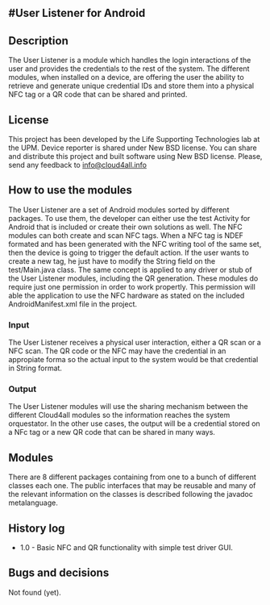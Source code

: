 ## #User Listener for Android

## Description
The User Listener is a module which handles the login interactions of the user and provides the credentials to the rest of the system.
The different modules, when installed on a device, are offering the user the ability to retrieve and generate unique credential IDs and
store them into a physical NFC tag or a QR code that can be shared and printed.

## License
This project has been developed by the Life Supporting Technologies lab at the UPM.
Device reporter is shared under New BSD license.
You can share and distribute this project and built software using New BSD license.
Please, send any feedback to info@cloud4all.info

## How to use the modules
The User Listener are a set of Android modules sorted by different packages.
To use them, the developer can either use the test Activity for Android that is included or create their own solutions as well.
The NFC modules can both create and scan NFC tags.
When a NFC tag is NDEF formated and has been generated with the NFC writing tool of the same set, then the device is going to
trigger the default action.
If the user wants to create a new tag, he just have to modify the String field on the test/Main.java class.
The same concept is applied to any driver or stub of the User Listener modules, including the QR generation.
These modules do require just one permission in order to work propertly.
This permission will able the application to use the NFC hardware as stated on the included AndroidManifest.xml file in the project.

### Input
The User Listener receives a physical user interaction, either a QR scan or a NFC scan.
The QR code or the NFC may have the credential in an appropiate forma so the actual input to the system would be that credential in 
String format.

### Output
The User Listener modules will use the sharing mechanism between the different Cloud4all modules so the information reaches
the system orquestator.
In the other use cases, the output will be a credential stored on a NFc tag or a new QR code that can be shared in many ways.

## Modules
There are 8 different packages containing from one to a bunch of different classes each one.
The public interfaces that may be reusable and many of the relevant information on the classes is described following
the javadoc metalanguage.

## History log
- 1.0 - Basic NFC and QR functionality with simple test driver GUI.


## Bugs and decisions
Not found (yet).